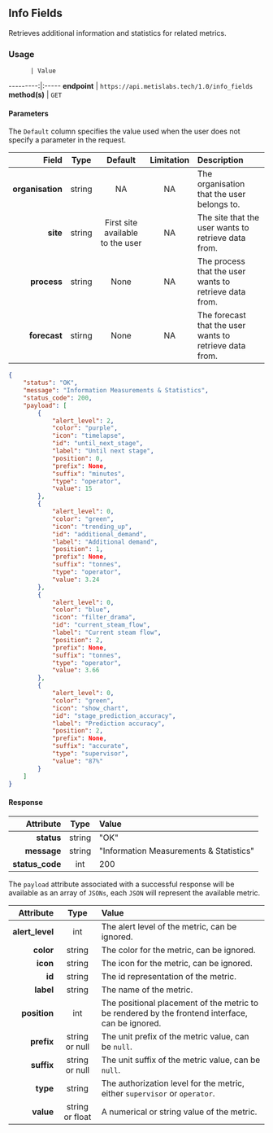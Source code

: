 ## Info Fields

Retrieves additional information and statistics for related metrics.

### Usage

          | Value
---------:|:-----
__endpoint__ | `https://api.metislabs.tech/1.0/info_fields`
__method(s)__ | `GET`

#### Parameters

The `Default` column specifies the value used when the user does not specify a parameter in the request.

Field | Type | Default | Limitation | Description
-----:|:----:|:---------:|:----------:|:-----------
__organisation__ | string | NA | NA | The organisation that the user belongs to.
__site__ | string | First site available to the user | NA | The site that the user wants to retrieve data from.
__process__ | string | None  | NA | The process that the user wants to retrieve data from.
__forecast__ | stirng | None | NA | The forecast that the user wants to retrieve data from.


```json
{
    "status": "OK",
    "message": "Information Measurements & Statistics",
    "status_code": 200,
    "payload": [
        {
            "alert_level": 2,
            "color": "purple",
            "icon": "timelapse",
            "id": "until_next_stage",
            "label": "Until next stage",
            "position": 0,
            "prefix": None,
            "suffix": "minutes",
            "type": "operator",
            "value": 15
        },
        {
            "alert_level": 0,
            "color": "green",
            "icon": "trending_up",
            "id": "additional_demand",
            "label": "Additional demand",
            "position": 1,
            "prefix": None,
            "suffix": "tonnes",
            "type": "operator",
            "value": 3.24
        },
        {
            "alert_level": 0,
            "color": "blue",
            "icon": "filter_drama",
            "id": "current_steam_flow",
            "label": "Current steam flow",
            "position": 2,
            "prefix": None,
            "suffix": "tonnes",
            "type": "operator",
            "value": 3.66
        },
        {
            "alert_level": 0,
            "color": "green",
            "icon": "show_chart",
            "id": "stage_prediction_accuracy",
            "label": "Prediction accuracy",
            "position": 2,
            "prefix": None,
            "suffix": "accurate",
            "type": "supervisor",
            "value": "87%"
        }
    ]
}
```

#### Response

 Attribute | Type | Value
---------:|:----:|:-----
__status__ | string | "OK"
__message__ | string | "Information Measurements & Statistics"
__status_code__ | int | 200

The `payload` attribute associated with a successful response will be available as an array of `JSONs`, each `JSON` will
represent the available metric.

 Attribute | Type | Value
---------:|:----:|:-----
__alert_level__ | int | The alert level of the metric, can be ignored.
__color__ | string | The color for the metric, can be ignored.
__icon__ | string | The icon for the metric, can be ignored.
__id__ | string | The id representation of the metric.
__label__ | string | The name of the metric.
__position__ | int | The positional placement of the metric to be rendered by the frontend interface, can be ignored.
__prefix__ | string or null | The unit prefix of the metric value, can be `null`.
__suffix__ | string or null | The unit suffix of the metric value, can be `null`.
__type__ | string | The authorization level for the metric, either `supervisor` or `operator`.
__value__ | string or float | A numerical or string value of the metric.
